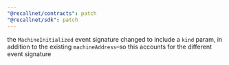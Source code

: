 ```yaml
---
"@recallnet/contracts": patch
"@recallnet/sdk": patch
---
```


the `MachineInitialized` event signature changed to include a `kind` param, in addition to the existing `machineAddress`–so this accounts for the different event signature
